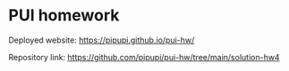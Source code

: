 # PUI homework

Deployed website: https://pipupi.github.io/pui-hw/

Repository link: https://github.com/pipupi/pui-hw/tree/main/solution-hw4
